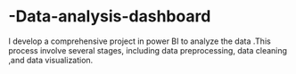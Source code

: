 # -Data-analysis-dashboard
I develop a comprehensive project in power BI to analyze the data .This process involve several stages, including data preprocessing, data cleaning ,and data visualization.

